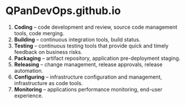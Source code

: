 # QPanDevOps.github.io

1. **Coding** – code development and review, source code management tools, code merging.
2. **Building** – continuous integration tools, build status.
3. **Testing** – continuous testing tools that provide quick and timely feedback on business risks.
4. **Packaging** – artifact repository, application pre-deployment staging.
5. **Releasing** – change management, release approvals, release automation.
6. **Configuring** – infrastructure configuration and management, infrastructure as code tools.
7. **Monitoring** – applications performance monitoring, end-user experience.
